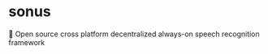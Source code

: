 # sonus
:microphone: Open source cross platform decentralized always-on speech recognition framework
